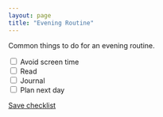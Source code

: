 ```yaml
---
layout: page
title: "Evening Routine"
---
```


Common things to do for an evening routine.

<div class="form-check">
  <input class="form-check-input" type="checkbox" value="" id="flexCheckDefault">
  <label class="form-check-label" for="flexCheckDefault">
    Avoid screen time
  </label>
</div>
<div class="form-check">
  <input class="form-check-input" type="checkbox" value="" id="flexCheckDefault">
  <label class="form-check-label" for="flexCheckDefault">
    Read
  </label>
</div>
<div class="form-check">
  <input class="form-check-input" type="checkbox" value="" id="flexCheckDefault">
  <label class="form-check-label" for="flexCheckDefault">
    Journal
  </label>
</div>
<div class="form-check">
  <input class="form-check-input" type="checkbox" value="" id="flexCheckDefault">
  <label class="form-check-label pb-3" for="flexCheckChecked">
    Plan next day
  </label>
</div>

<a href="https://app.cheqist.com/" class="btn btn-lg btn-dark btn-sm">Save checklist</a>